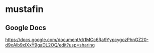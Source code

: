 # mustafin

## Google Docs 
https://docs.google.com/document/d/1MCc6Ra9YypcygozPhnGZ20-d9xAlb9xIXxY9gaDL2OQ/edit?usp=sharing